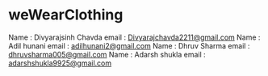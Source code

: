 # weWearClothing
Name : Divyarajsinh Chavda
email : Divyarajchavda2211@gmail.com
Name : Adil hunani
email : adilhunani2@gmail.com
Name : Dhruv Sharma
email : dhruvsharma005@gmail.com
Name : Adarsh shukla
email : adarshshukla9925@gmail.com




